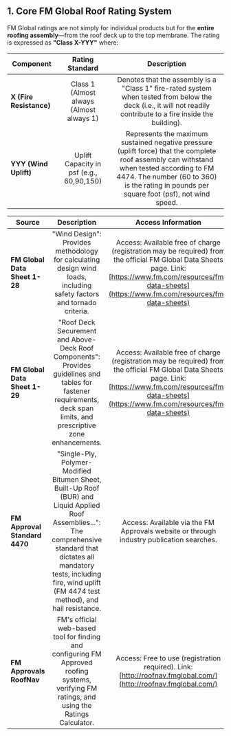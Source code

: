 ## **1\. Core FM Global Roof Rating System**

FM Global ratings are not simply for individual products but for the **entire roofing assembly**—from the roof deck up to the top membrane. The rating is expressed as **"Class X-YYY"** where:

| Component | Rating Standard | Description |
| ----- | :---: | :---: |
| **X (Fire Resistance)** | Class 1 (Almost always (Almost always 1\) | Denotes that the assembly is a "Class 1" fire-rated system when tested from below the deck (i.e., it will not readily contribute to a fire inside the building). |
| **YYY (Wind Uplift)** | Uplift Capacity in psf (e.g., 60,90,150) | Represents the maximum sustained negative pressure (uplift force) that the complete roof assembly can withstand when tested according to FM 4474\. The number (60 to 360\) is the rating in pounds per square foot (psf), not wind speed. |

| Source | Description | Access Information |
| ----- | :---: | :---: |
| **FM Global Data Sheet 1-28** | "Wind Design": Provides methodology for calculating design wind loads, including safety factors and tornado criteria. | Access: Available free of charge (registration may be required) from the official FM Global Data Sheets page. Link: [https://www.fm.com/resources/fm-data-sheets](https://www.fm.com/resources/fm-data-sheets) |
| **FM Global Data Sheet 1-29** | "Roof Deck Securement and Above-Deck Roof Components": Provides guidelines and tables for fastener requirements, deck span limits, and prescriptive zone enhancements. | Access: Available free of charge (registration may be required) from the official FM Global Data Sheets page. Link: [https://www.fm.com/resources/fm-data-sheets](https://www.fm.com/resources/fm-data-sheets) |
| **FM Approval Standard 4470** | "Single-Ply, Polymer-Modified Bitumen Sheet, Built-Up Roof (BUR) and Liquid Applied Roof Assemblies...": The comprehensive standard that dictates all mandatory tests, including fire, wind uplift (FM 4474 test method), and hail resistance. | Access: Available via the FM Approvals website or through industry publication searches. |
| **FM Approvals RoofNav** | FM's official web-based tool for finding and configuring FM Approved roofing systems, verifying FM ratings, and using the Ratings Calculator. | Access: Free to use (registration required). Link: [http://roofnav.fmglobal.com/](http://roofnav.fmglobal.com/) |

